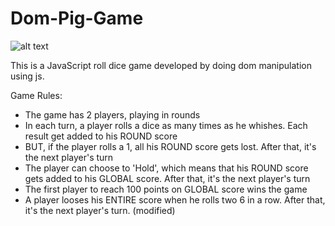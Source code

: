 # Dom-Pig-Game

![alt text](https://github.com/zakariabijoy/Dom-Pig-Game-/blob/master/game_ss.png)


This is a JavaScript roll dice game developed by doing dom manipulation using js. 

Game Rules:

- The game has 2 players, playing in rounds
- In each turn, a player rolls a dice as many times as he whishes. Each result get added to his ROUND score
- BUT, if the player rolls a 1, all his ROUND score gets lost. After that, it's the next player's turn
- The player can choose to 'Hold', which means that his ROUND score gets added to his GLOBAL score. After that, it's the next player's turn
- The first player to reach 100 points on GLOBAL score wins the game
- A player looses his ENTIRE score when he rolls two 6 in a row. After that, it's the next player's turn.  (modified)
